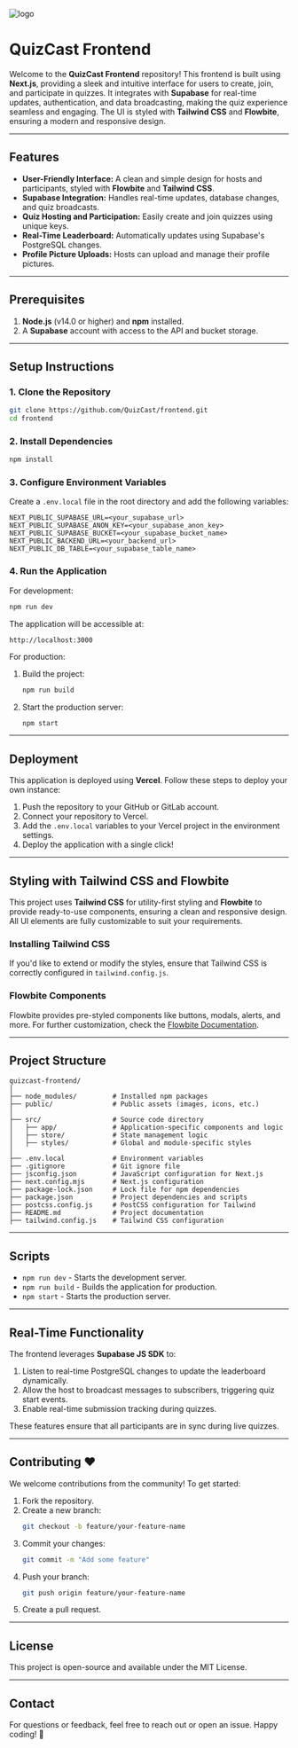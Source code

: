![logo](https://github.com/user-attachments/assets/4d84857a-fa96-436c-a81c-0dd26a8a1aa7)

# QuizCast Frontend

Welcome to the **QuizCast Frontend** repository! This frontend is built using **Next.js**, providing a sleek and intuitive interface for users to create, join, and participate in quizzes. It integrates with **Supabase** for real-time updates, authentication, and data broadcasting, making the quiz experience seamless and engaging. The UI is styled with **Tailwind CSS** and **Flowbite**, ensuring a modern and responsive design.

---

## Features

- **User-Friendly Interface:** A clean and simple design for hosts and participants, styled with **Flowbite** and **Tailwind CSS**.
- **Supabase Integration:** Handles real-time updates, database changes, and quiz broadcasts.
- **Quiz Hosting and Participation:** Easily create and join quizzes using unique keys.
- **Real-Time Leaderboard:** Automatically updates using Supabase's PostgreSQL changes.
- **Profile Picture Uploads:** Hosts can upload and manage their profile pictures.

---

## Prerequisites

1. **Node.js** (v14.0 or higher) and **npm** installed.
2. A **Supabase** account with access to the API and bucket storage.

---

## Setup Instructions

### 1. Clone the Repository
```bash
git clone https://github.com/QuizCast/frontend.git
cd frontend
```

### 2. Install Dependencies
```bash
npm install
```

### 3. Configure Environment Variables
Create a `.env.local` file in the root directory and add the following variables:
```
NEXT_PUBLIC_SUPABASE_URL=<your_supabase_url>
NEXT_PUBLIC_SUPABASE_ANON_KEY=<your_supabase_anon_key>
NEXT_PUBLIC_SUPABASE_BUCKET=<your_supabase_bucket_name>
NEXT_PUBLIC_BACKEND_URL=<your_backend_url>
NEXT_PUBLIC_DB_TABLE=<your_supabase_table_name>
```

### 4. Run the Application
For development:
```bash
npm run dev
```
The application will be accessible at:
```
http://localhost:3000
```

For production:
1. Build the project:
   ```bash
   npm run build
   ```
2. Start the production server:
   ```bash
   npm start
   ```

---

## Deployment

This application is deployed using **Vercel**. Follow these steps to deploy your own instance:

1. Push the repository to your GitHub or GitLab account.
2. Connect your repository to Vercel.
3. Add the `.env.local` variables to your Vercel project in the environment settings.
4. Deploy the application with a single click!

---

## Styling with Tailwind CSS and Flowbite

This project uses **Tailwind CSS** for utility-first styling and **Flowbite** to provide ready-to-use components, ensuring a clean and responsive design. All UI elements are fully customizable to suit your requirements.

### Installing Tailwind CSS
If you'd like to extend or modify the styles, ensure that Tailwind CSS is correctly configured in `tailwind.config.js`.

### Flowbite Components
Flowbite provides pre-styled components like buttons, modals, alerts, and more. For further customization, check the [Flowbite Documentation](https://flowbite.com/docs/).

---

## Project Structure

```
quizcast-frontend/
│
├── node_modules/         # Installed npm packages
├── public/               # Public assets (images, icons, etc.)
│
├── src/                  # Source code directory
│   ├── app/              # Application-specific components and logic
│   ├── store/            # State management logic
│   ├── styles/           # Global and module-specific styles
│
├── .env.local            # Environment variables
├── .gitignore            # Git ignore file
├── jsconfig.json         # JavaScript configuration for Next.js
├── next.config.mjs       # Next.js configuration
├── package-lock.json     # Lock file for npm dependencies
├── package.json          # Project dependencies and scripts
├── postcss.config.js     # PostCSS configuration for Tailwind
├── README.md             # Project documentation
├── tailwind.config.js    # Tailwind CSS configuration

```

---

## Scripts

- `npm run dev` - Starts the development server.
- `npm run build` - Builds the application for production.
- `npm start` - Starts the production server.

---

## Real-Time Functionality

The frontend leverages **Supabase JS SDK** to:
1. Listen to real-time PostgreSQL changes to update the leaderboard dynamically.
2. Allow the host to broadcast messages to subscribers, triggering quiz start events.
3. Enable real-time submission tracking during quizzes.

These features ensure that all participants are in sync during live quizzes.

---

## Contributing ❤️

We welcome contributions from the community! To get started:

1. Fork the repository.
2. Create a new branch:
   ```bash
   git checkout -b feature/your-feature-name
   ```
3. Commit your changes:
   ```bash
   git commit -m "Add some feature"
   ```
4. Push your branch:
   ```bash
   git push origin feature/your-feature-name
   ```
5. Create a pull request.

---

## License

This project is open-source and available under the MIT License.

---

## Contact

For questions or feedback, feel free to reach out or open an issue. Happy coding! 🎊
